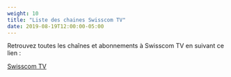 ```yaml
---
weight: 10
title: "Liste des chaines Swisscom TV"
date: 2019-08-19T12:00:00-05:00
---
```

Retrouvez toutes les chaînes et abonnements à Swisscom TV en suivant ce lien :  

<a href="https://www.swisscom.ch/fr/clients-prives/internet-television-reseaufixe/swisscom-tv/chaines/liste-chaines.html#cl%5Bdevice%5D%5B%5D=tv/" target="_blank">Swisscom TV</a>
